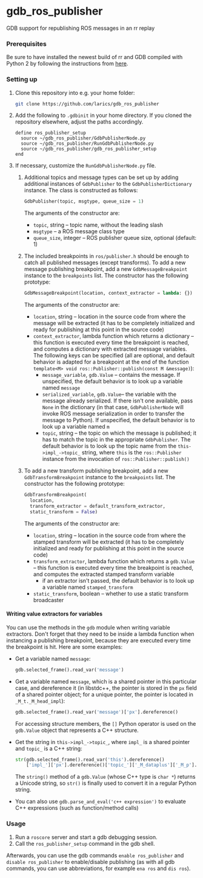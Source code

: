 # gdb_ros_publisher
GDB support for republishing ROS messages in an rr replay

### Prerequisites
Be sure to have installed the newest build of rr and GDB compiled with Python 2 by following the instructions from [here](http://larics.fer.hr/farm/laricswiki/doku.php?id=software:debugging).


### Setting up
  1. Clone this repository into e.g. your home folder:

        ```bash
        git clone https://github.com/larics/gdb_ros_publisher
        ```
  2. Add the following to `.gdbinit` in your home directory. If you cloned the repository elsewhere, adjust the paths accordingly.
        ```gdb
        define ros_publisher_setup
          source ~/gdb_ros_publisher/GdbPublisherNode.py
          source ~/gdb_ros_publisher/RunGdbPublisherNode.py
          source ~/gdb_ros_publisher/gdb_ros_publisher_setup
        end
        ```

  3. If necessary, customize the `RunGdbPublisherNode.py` file.

      1. Additional topics and message types can be set up by adding additional instances of `GdbPublisher` to the `GdbPublisherDictionary` instance. The class is constructed as follows:

          ```python
          GdbPublisher(topic, msgtype, queue_size = 1)
          ```

          The arguments of the constructor are:

            * `topic`, string – topic name, without the leading slash
            * `msgtype` – a ROS message class type
            * `queue_size`, integer – ROS publisher queue size, optional (default: 1)

       2. The included breakpoints in `ros/publisher.h` should be enough to catch all published messages (except transforms). To add a new message publishing breakpoint, add a new `GdbMessageBreakpoint` instance to the `breakpoints` list. The constructor has the following prototype:

          ```python
          GdbMessageBreakpoint(location, context_extractor = lambda: {})
            ```
          The arguments of the constructor are:
             * `location`, string – location in the source code from where the message will be extracted (it has to be completely initialized and ready for publishing at this point in the source code)
             * `context_extractor`, lambda function which returns a dictionary – this function is executed every time the breakpoint is reached, and computes a dictionary with extracted message variables. The following keys can be specified (all are optional, and default behavior is adapted for a breakpoint at the end of the function `template<M> void ros::Publisher::publish(const M &message)`):
               * `message_variable`, `gdb.Value` – contains the message. If unspecified, the default behavior is to look up a variable named `message`
               * `serialized_variable`, `gdb.Value`– the variable with the message already serialized. If there isn't one available, pass `None` in the dictionary (in that case, `GdbPublisherNode` will invoke ROS message serialization in order to transfer the message to Python). If unspecified, the default behavior is to look up a variable named `m`
               * `topic`, string – the topic on which the message is published; it has to match the topic in the appropriate `GdbPublisher`. The default behavior is to look up the topic name from the `this->impl_->topic_` string, where `this` is the `ros::Publisher` instance from the invocation of `ros::Publisher::publish()`

        3. To add a new transform publishing breakpoint, add a new `GdbTransformBreakpoint` instance to the `breakpoints` list. The constructor has the following prototype:

            ```python
            GdbTransformBreakpoint(
              location,
              transform_extractor = default_transform_extractor,
              static_transform = False)
             ```
           The arguments of the constructor are:
             * `location`, string – location in the source code from where the stamped transform will be extracted (it has to be completely initialized and ready for publishing at this point in the source code)
             * `transform_extractor`, lambda function which returns a `gdb.Value` – this function is executed every time the breakpoint is reached, and computes the extracted stamped transform variable
                * if an extractor isn't passed, the default behavior is to look up a variable named `stamped_transform`
             * `static_transform`, boolean – whether to use a static transform broadcaster

#### Writing value extractors for variables

You can use the methods in the `gdb` module when writing variable extractors. Don't forget that they need to be inside a lambda function when instancing a publishing breakpoint, because they are executed every time the breakpoint is hit. Here are some examples:

  *  Get a variable named `message`:

      ```python
      gdb.selected_frame().read_var('message')
      ```

  *  Get a variable named `message`, which is a shared pointer in this particular case, and dereference it (in libstdc++, the pointer is stored in the `px` field of a shared pointer object; for a unique pointer, the pointer is located in `_M_t._M_head_impl`):

      ```python
      gdb.selected_frame().read_var('message')['px'].dereference()
      ```
      For accessing structure members, the `[]` Python operator is used on the `gdb.Value` object that represents a C++ structure.

  *  Get the string in `this->impl_->topic_`, where `impl_` is a shared pointer and `topic_` is a C++ string:

      ```python
      str(gdb.selected_frame().read_var('this').dereference()
          ['impl_']['px'].dereference()['topic_']['_M_dataplus']['_M_p'].string())
      ```
      The `string()` method of a `gdb.Value` (whose C++ type is `char *`) returns a Unicode string, so `str()` is finally used to convert it in a regular Python string.

  * You can also use `gdb.parse_and_eval('c++ expression')` to evaluate C++ expressions (such as function/method calls)

### Usage

  1. Run a `roscore` server and start a gdb debugging session.
  2. Call the `ros_publisher_setup` command in the gdb shell.

  Afterwards, you can use the gdb commands `enable ros_publisher` and `disable ros_publisher` to enable/disable publishing (as with all gdb commands, you can use abbreviations, for example `ena ros` and `dis ros`).

